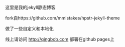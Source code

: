 这里是我的jekyll静态博客 

fork自https://github.com/mmistakes/hpstr-jekyll-theme

做了一些自定义和本地化

线上请访问 http://qingbob.com 部署在github pages上